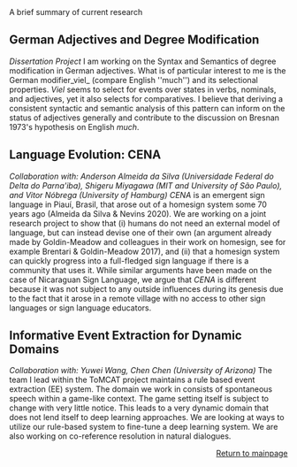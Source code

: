 <head>
    <meta charset="utf-8">
    <title>Current Research Projects</title>
    <description> A brief summary of current research </description>
  </head>

## German Adjectives and Degree Modification
_Dissertation Project_
I am working on the Syntax and Semantics of degree modification in German adjectives. What is of particular interest to me is the German modifier_viel_ (compare English ''much'') and its selectional properties. _Viel_ seems to select for events over states in verbs, nominals, and adjectives, yet it also selects for comparatives. I believe that deriving a consistent syntactic and semantic analysis of this pattern can inform on the status of adjectives generally and contribute to the discussion on Bresnan 1973's hypothesis on English _much_.

## Language Evolution: CENA
_Collaboration with: Anderson Almeida da Silva (Universidade Federal do Delta do Parna\'iba), Shigeru Miyagawa (MIT and University of São Paulo), and Vitor Nóbrega (University of Hamburg)_
_CENA_ is an emergent sign language in Piauí, Brasil, that arose out of a homesign system some 70 years ago (Almeida da Silva & Nevins 2020). We are working on a joint research project to show that (i) humans do not need an external model of language, but can instead devise one of their own (an argument already made by Goldin-Meadow and colleagues in their work on homesign, see for example Brentari \& Goldin-Meadow 2017), and (ii) that a homesign system can quickly progress into a full-fledged sign language if there is a community that uses it. While similar arguments have been made on the case of Nicaraguan Sign Language, we argue that _CENA_ is different because it was not subject to any outside influences during its genesis due to the fact that it arose in a remote village with no access to other sign languages or sign language educators.


## Informative Event Extraction for Dynamic Domains
_Collaboration with: Yuwei Wang, Chen Chen (University of Arizona)_
The team I lead within the ToMCAT project maintains a rule based event extraction (EE) system. The domain we work in consists of spontaneous speech within a game-like context. The game setting itself is subject to change with very little notice. This leads to a very dynamic domain that does not lend itself to deep learning approaches. We are looking at ways to utilize our rule-based system to fine-tune a deep learning system. We are also working on co-reference resolution in natural dialogues.


<p style="text-align: right;"> <a href="https://remo-help.github.io/">Return to mainpage</a> </p>

